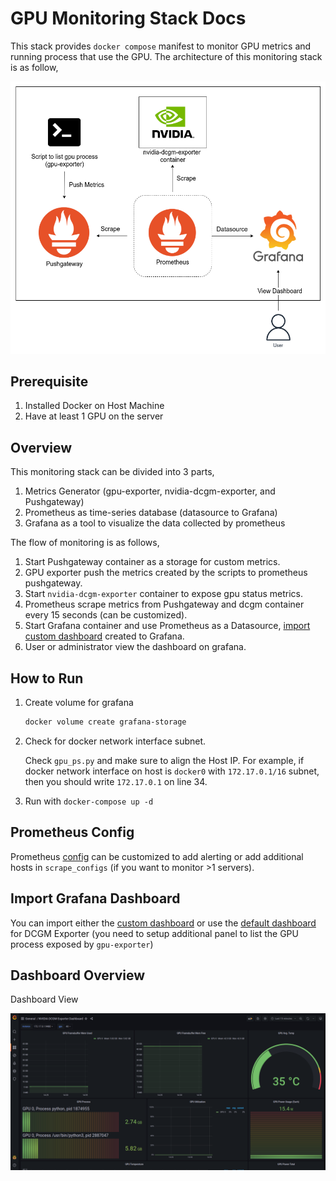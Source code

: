 # GPU Monitoring Stack Docs

This stack provides `docker compose` manifest to monitor GPU metrics and running process that use the GPU. The architecture of this monitoring stack is as follow,

![gpu-monitoring-stack-overview](gpu-stack-overview.png)

## Prerequisite

1. Installed Docker on Host Machine
2. Have at least 1 GPU on the server

## Overview

This monitoring stack can be divided into 3 parts,

1. Metrics Generator (gpu-exporter,  nvidia-dcgm-exporter, and Pushgateway)
2. Prometheus as time-series database (datasource to Grafana)
3. Grafana as a tool to visualize the data collected by prometheus

The flow of monitoring is as follows,

1. Start Pushgateway container as a storage for custom metrics.
2. GPU exporter push the metrics created by the scripts to prometheus pushgateway.
3. Start `nvidia-dcgm-exporter` container to expose gpu status metrics.
4. Prometheus scrape metrics from Pushgateway and dcgm container every 15 seconds (can be customized).
5. Start Grafana container and use Prometheus as a Datasource, [import custom dashboard](#grafana-dashboard) created to Grafana.
6. User or administrator view the dashboard on grafana.

## How to Run

1. Create volume for grafana

    ```bash
    docker volume create grafana-storage
    ```

2. Check for docker network interface subnet.

   Check `gpu_ps.py` and make sure to align the Host IP. For example, if docker network interface on host is `docker0` with `172.17.0.1/16` subnet, then you should write `172.17.0.1` on line 34.

3. Run with `docker-compose up -d`

## Prometheus Config

Prometheus [config](prometheus/prometheus.yml) can be customized to add alerting or add additional hosts in `scrape_configs` (if you want to monitor >1 servers).

## Import Grafana Dashboard

You can import either the [custom dashboard](gpu-custom-dashboard.json) or use the [default dashboard](https://grafana.com/grafana/dashboards/12239) for DCGM Exporter (you need to setup additional panel to list the GPU process exposed by `gpu-exporter`)

## Dashboard Overview

Dashboard View

![gpu-monitoring-sample](gpu-monitoring-sample.png)